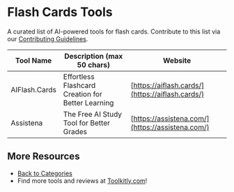 # Flash Cards Tools

A curated list of AI-powered tools for flash cards. Contribute to this list via our [Contributing Guidelines](../CONTRIBUTING.md).

| Tool Name | Description (max 50 chars) | Website |
|-----------|----------------------------|---------|
| AIFlash.Cards | Effortless Flashcard Creation for Better Learning | [https://aiflash.cards/](https://aiflash.cards/) |
| Assistena | The Free AI Study Tool for Better Grades | [https://assistena.com/](https://assistena.com/) |

## More Resources
- [Back to Categories](https://github.com/ToolkitlyAI/awesome-ai-tools/blob/master/README.md)
- Find more tools and reviews at [Toolkitly.com](https://toolkitly.com)!
